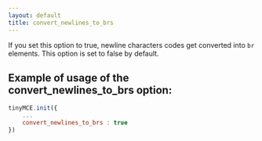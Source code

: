 ```yaml
---
layout: default
title: convert_newlines_to_brs
---
```


If you set this option to true, newline characters codes get converted into `br` elements. This option is set to false by default.

## Example of usage of the convert_newlines_to_brs option:

```js
tinyMCE.init({
	...
	convert_newlines_to_brs : true
})
```
